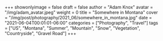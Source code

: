 +++
showonlyimage = false
draft = false
author = "Adam Knox"
avatar = "/img/adam_avatar.jpeg"
weight = 0
title = "Somewhere in Montana"
cover = "/img/post/photography/2021_06/somewhere_in_montana.jpg"
date = "2021-06-04T00:01:01-06:00"
categories = ["Photography", "Travel"]
tags = ["US", "Montana", "Summer", "Mountain", "Snow", "Vegetation", "Countryside", "Gravel Road"]
+++
<!--more-->
